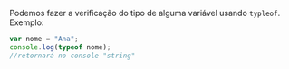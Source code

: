 Podemos fazer a verificação do tipo de alguma variável usando `typleof`.
Exemplo:

```javascript
var nome = "Ana";
console.log(typeof nome);
//retornará no console "string"
```
